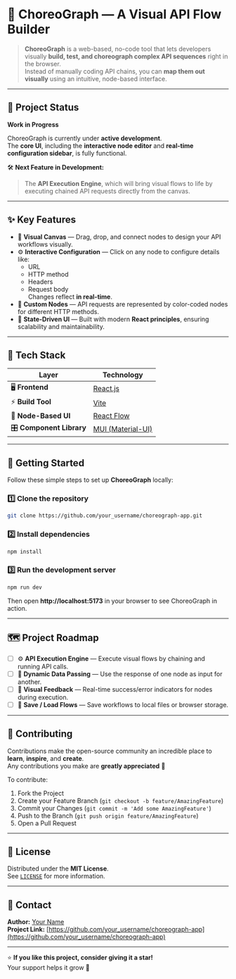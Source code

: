 # 🎨 ChoreoGraph — A Visual API Flow Builder

> **ChoreoGraph** is a web-based, no-code tool that lets developers visually **build, test, and choreograph complex API sequences** right in the browser.  
> Instead of manually coding API chains, you can **map them out visually** using an intuitive, node-based interface.

---

## 🚧 Project Status

**Work in Progress**

ChoreoGraph is currently under **active development**.  
The **core UI**, including the **interactive node editor** and **real-time configuration sidebar**, is fully functional.  

🛠️ **Next Feature in Development:**  
> The **API Execution Engine**, which will bring visual flows to life by executing chained API requests directly from the canvas.

---

## ✨ Key Features

- 🧩 **Visual Canvas** — Drag, drop, and connect nodes to design your API workflows visually.
- ⚙️ **Interactive Configuration** — Click on any node to configure details like:
  - URL  
  - HTTP method  
  - Headers  
  - Request body  
  Changes reflect **in real-time**.
- 🎨 **Custom Nodes** — API requests are represented by color-coded nodes for different HTTP methods.
- 🔁 **State-Driven UI** — Built with modern **React principles**, ensuring scalability and maintainability.

---

## 🧰 Tech Stack

| Layer | Technology |
|-------|-------------|
| 🖥️ **Frontend** | [React.js](https://react.dev) |
| ⚡ **Build Tool** | [Vite](https://vitejs.dev) |
| 🧮 **Node-Based UI** | [React Flow](https://reactflow.dev) |
| 🎛️ **Component Library** | [MUI (Material-UI)](https://mui.com) |

---

## 🚀 Getting Started

Follow these simple steps to set up **ChoreoGraph** locally:

### 1️⃣ Clone the repository
```bash
git clone https://github.com/your_username/choreograph-app.git
```

### 2️⃣ Install dependencies
```bash
npm install
```

### 3️⃣ Run the development server
```bash
npm run dev
```

Then open **http://localhost:5173** in your browser to see ChoreoGraph in action.

---

## 🗺️ Project Roadmap

- [ ] ⚙️ **API Execution Engine** — Execute visual flows by chaining and running API calls.  
- [ ] 🔗 **Dynamic Data Passing** — Use the response of one node as input for another.  
- [ ] 🔴 **Visual Feedback** — Real-time success/error indicators for nodes during execution.  
- [ ] 💾 **Save / Load Flows** — Save workflows to local files or browser storage.  

---

## 🤝 Contributing

Contributions make the open-source community an incredible place to **learn**, **inspire**, and **create**.  
Any contributions you make are **greatly appreciated** 💙

To contribute:
1. Fork the Project
2. Create your Feature Branch (`git checkout -b feature/AmazingFeature`)
3. Commit your Changes (`git commit -m 'Add some AmazingFeature'`)
4. Push to the Branch (`git push origin feature/AmazingFeature`)
5. Open a Pull Request

---

## 🧾 License

Distributed under the **MIT License**.  
See [`LICENSE`](LICENSE) for more information.

---

## 💬 Contact

**Author:** [Your Name](https://github.com/your_username)  
**Project Link:** [https://github.com/your_username/choreograph-app](https://github.com/your_username/choreograph-app)

---

⭐ **If you like this project, consider giving it a star!**  
Your support helps it grow 🌱
